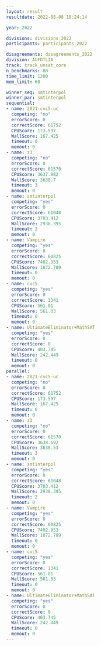 ```yaml
---
layout: result
resultdate: 2022-08-08 10:24:14

year: 2022

divisions: divisions_2022
participants: participants_2022

disagreements: disagreements_2022
division: AUFDTLIA
track: track_unsat_core
n_benchmarks: 88
time_limit: 1200
mem_limit: 60

winner_seq: smtinterpol
winner_par: smtinterpol
sequential:
- name: 2021-cvc5-uc
  competing: "no"
  errorScore: 0
  correctScore: 61752
  CPUScore: 173.597
  WallScore: 167.425
  timeout: 0
  memout: 0
- name: z3
  competing: "no"
  errorScore: 0
  correctScore: 61570
  CPUScore: 3637.982
  WallScore: 3638.7
  timeout: 3
  memout: 0
- name: smtinterpol
  competing: "yes"
  errorScore: 0
  correctScore: 61048
  CPUScore: 3703.412
  WallScore: 2938.395
  timeout: 2
  memout: 0
- name: Vampire
  competing: "yes"
  errorScore: 0
  correctScore: 60825
  CPUScore: 7402.953
  WallScore: 1872.789
  timeout: 0
  memout: 0
- name: cvc5
  competing: "yes"
  errorScore: 0
  correctScore: 1341
  CPUScore: 561.01
  WallScore: 561.03
  timeout: 0
  memout: 0
- name: UltimateEliminator+MathSAT
  competing: "yes"
  errorScore: 0
  correctScore: 0
  CPUScore: 403.745
  WallScore: 242.449
  timeout: 0
  memout: 0
parallel:
- name: 2021-cvc5-uc
  competing: "no"
  errorScore: 0
  correctScore: 61752
  CPUScore: 173.597
  WallScore: 167.425
  timeout: 0
  memout: 0
- name: z3
  competing: "no"
  errorScore: 0
  correctScore: 61570
  CPUScore: 3638.692
  WallScore: 3638.53
  timeout: 3
  memout: 0
- name: smtinterpol
  competing: "yes"
  errorScore: 0
  correctScore: 61048
  CPUScore: 3703.412
  WallScore: 2938.395
  timeout: 2
  memout: 0
- name: Vampire
  competing: "yes"
  errorScore: 0
  correctScore: 60825
  CPUScore: 7402.953
  WallScore: 1872.789
  timeout: 0
  memout: 0
- name: cvc5
  competing: "yes"
  errorScore: 0
  correctScore: 1341
  CPUScore: 561.01
  WallScore: 561.03
  timeout: 0
  memout: 0
- name: UltimateEliminator+MathSAT
  competing: "yes"
  errorScore: 0
  correctScore: 0
  CPUScore: 403.745
  WallScore: 242.449
  timeout: 0
  memout: 0
---
```

